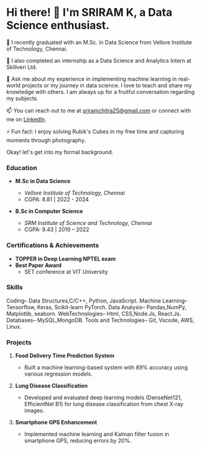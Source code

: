# Hi there! 👋 I'm SRIRAM K, a Data Science enthusiast.

🌱 I recently graduated with an M.Sc. in Data Science from Vellore Institute of Technology, Chennai.

🔭 I also completed an internship as a Data Science and Analytics Intern at Skillveri Ltd.


💬 Ask me about my experience in implementing machine learning in real-world projects or my journey in data science. I love to teach and share my knowledge with others. I am always up for a fruitful conversation regarding my subjects.

📫 You can reach out to me at [sriramchitra25@gmail.com](mailto:sriramchitra25@gmail.com) or connect with me on [LinkedIn](https://www.linkedin.com/in/sriram01/).


⚡ Fun fact: I enjoy solving Rubik's Cubes in my free time and capturing moments through photography.

Okay! let's get into my formal background.

### Education
- **M.Sc in Data Science**
  - *Vellore Institute of Technology, Chennai*
  - CGPA: 8.81 | 2022 - 2024

- **B.Sc in Computer Science**
  - *SRM Institute of Science and Technology, Chennai*
  - CGPA: 9.43 | 2019 – 2022

### Certifications & Achievements
- **TOPPER in Deep Learning NPTEL exam**
- **Best Paper Award**
  - SET conference at VIT University

### Skills
 Coding– Data Structures,C/C++,
 Python, JavaScript.
 Machine Learning– Tensorflow, Keras,
 Scikit-learn PyTorch.
 Data Analysis– Pandas,NumPy,
 Matplotlib, seaborn.
 WebTechnologies– Html, CSS,Node.Js,
 React.Js.
 Databases– MySQL,MongoDB.
 Tools and Technologies– Git, Vscode, AWS, Linux.

### Projects
1. **Food Delivery Time Prediction System**
   - Built a machine learning-based system with 89% accuracy using various regression models.

2. **Lung Disease Classification**
   - Developed and evaluated deep learning models (DenseNet121, EfficientNet B1) for lung disease classification from chest X-ray images.

3. **Smartphone GPS Enhancement**
   - Implemented machine learning and Kalman filter fusion in smartphone GPS, reducing errors by 20%.
